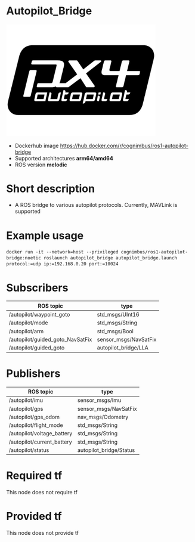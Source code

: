 # Autopilot_Bridge

<img src="./autopilot_bridge/Autopilot_bridge.png" alt="autopilot_bridge" width="400"/>

* Dockerhub image https://hub.docker.com/r/cognimbus/ros1-autopilot-bridge
* Supported architectures <b>arm64/amd64</b>
* ROS version <b>melodic
</b>

# Short description
* A ROS bridge to various autopilot protocols. Currently, MAVLink is supported

# Example usage
```
docker run -it --network=host --privileged cognimbus/ros1-autopilot-bridge:noetic roslaunch autopilot_bridge autopilot_bridge.launch protocol:=udp ip:=192.168.0.20 port:=10024
```

# Subscribers
ROS topic | type
--- | ---
/autopilot/waypoint_goto | std_msgs/UInt16
/autopilot/mode | std_msgs/String
/autopilot/arm | std_msgs/Bool
/autopilot/guided_goto_NavSatFix | sensor_msgs/NavSatFix
/autopilot/guided_goto | autopilot_bridge/LLA


# Publishers
ROS topic | type
--- | ---
/autopilot/imu | sensor_msgs/Imu
/autopilot/gps | sensor_msgs/NavSatFix
/autopilot/gps_odom | nav_msgs/Odometry
/autopilot/flight_mode | std_msgs/String
/autopilot/voltage_battery | std_msgs/String
/autopilot/current_battery | std_msgs/String
/autopilot/status | autopilot_bridge/Status


# Required tf
This node does not require tf


# Provided tf
This node does not provide tf


